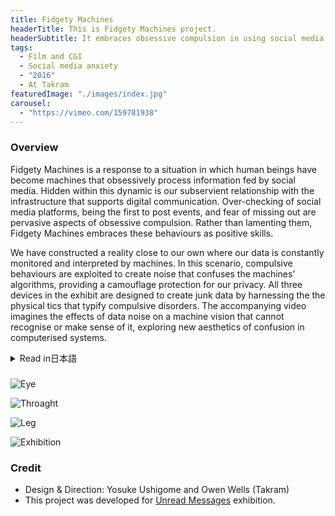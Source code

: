 ```yaml
---
title: Fidgety Machines
headerTitle: This is Fidgety Machines project.
headerSubtitle: It embraces obsessive compulsion in using social media.
tags:
  - Film and CGI
  - Social media anxiety
  - "2016"
  - At Takram
featuredImage: "./images/index.jpg"
carousel:
  - "https://vimeo.com/159781938"
---
```


### Overview

Fidgety Machines is a response to a situation in which human beings have become machines that obsessively process information fed by social media. Hidden within this dynamic is our subservient relationship with the infrastructure that supports digital communication. Over-checking of social media platforms, being the first to post events, and fear of missing out are pervasive aspects of obsessive compulsion. Rather than lamenting them, Fidgety Machines embraces these behaviours as positive skills.

We have constructed a reality close to our own where our data is constantly monitored and interpreted by machines. In this scenario, compulsive behaviours are exploited to create noise that confuses the machines’ algorithms, providing a camouflage protection for our privacy. All three devices in the exhibit are designed to create junk data by harnessing the the physical tics that typify compulsive disorders. The accompanying video imagines the effects of data noise on a machine vision that cannot recognise or make sense of it, exploring new aesthetics of confusion in computerised systems.

<div class="ja">
<details>
<summary>Read in日本語</summary>

Fidgety Machinesは、人々がソーシャルメディアからプッシュされる情報を処理するだけの機械になった状況に対するコメンタリーである。人々とソーシャルメディアとの間には、そこで行われるデジタルなコミュニケーションを支えるインフラ、つまりネットワークやスクリーン上のインターフェースなどへの私達の従属関係が潜んでいると考えられる。執拗にタイムラインをチェックしたり、ある出来事について誰よりも早く投稿したがったり、FOMO（Fear of Missing out: 友人の書き込みを読んでいる時に感じる、自分だけが取り残されているという不安や焦り）を感じたりといった強迫的な行動は、その関係性の発露でもある。

プロジェクトを進めるにあたって、私達が生み出すデータが常にコンピュータによって監視されているという現実と遠くない世界を設定した。そこでは、ウェアラブルデバイスを使って強迫的な行動をもとに情報にノイズを作り出し、監視の目をごまかすことができる。3つのデバイスは、強迫神経症の症状として典型的な「チック」をセンシングしてジャンクデータを作り出す。映像は、このジャンクデータによって混乱したコンピュータビジョンを表現している。

</details>
</div>

###

![Eye](./images/fm1.jpg)

![Throaght](./images/fm2.jpg)

![Leg](./images/fm3.jpg)

![Exhibition](./images/fm4.jpg)

### Credit

* Design & Direction: Yosuke Ushigome and Owen Wells (Takram)
* This project was developed for [Unread Messages](http://unreadmessages.com/) exhibition.
